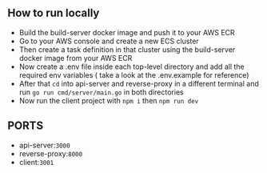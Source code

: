 ## How to run locally
- Build the build-server docker image and push it to your AWS ECR
- Go to your AWS console and create a new ECS cluster
- Then create a task definition in that cluster using the build-server docker image from your AWS ECR
- Now create a .env file inside each top-level directory and add all the required env variables ( take a look at the .env.example for reference)
- After that `cd` into api-server and reverse-proxy in a different terminal and run `go run cmd/server/main.go` in both directories
- Now run the client project with `npm i` then `npm run dev`

## PORTS
- api-server:`3000`
- reverse-proxy:`8000`
- client:`3001`
